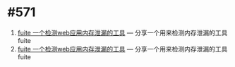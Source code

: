 # #571
1. [fuite 一个检测web应用内存泄漏的工具](./fuite.md) — 分享一个用来检测内存泄漏的工具fuite
1. [fuite 一个检测web应用内存泄漏的工具](./flatMap.md) — 分享一个用来检测内存泄漏的工具fuite